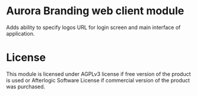 # Aurora Branding web client module
Adds ability to specify logos URL for login screen and main interface of application.

# License
This module is licensed under AGPLv3 license if free version of the product is used or Afterlogic Software License if commercial version of the product was purchased.
